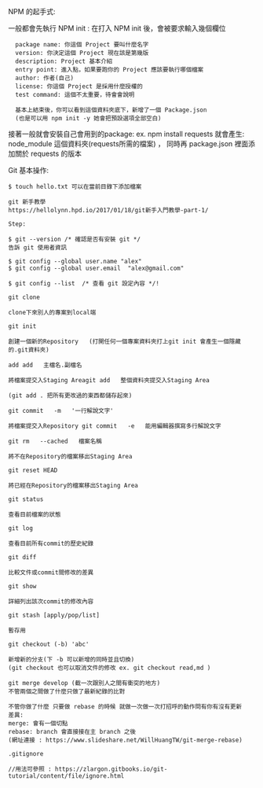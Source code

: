 NPM 的起手式:

一般都會先執行 NPM init :
      在打入 NPM init 後，會被要求輸入幾個欄位

      package name: 你這個 Project 要叫什麼名字
      version: 你決定這個 Project 現在該是第幾版
      description: Project 基本介紹
      entry point: 進入點，如果要跑你的 Project 應該要執行哪個檔案
      author: 作者(自己)
      license: 你這個 Project 是採用什麼授權的
      test command: 這個不太重要，待會會說明

      基本上結束後，你可以看到這個資料夾底下，新增了一個 Package.json
      (也是可以用 npm init -y 她會把預設選項全部空白)
      
 接著一般就會安裝自己會用到的package: ex. npm install requests
     就會產生: node_module 這個資料夾(requests所需的檔案) ， 同時再 package.json 裡面添加關於 requests 的版本
     
     
     
 Git 基本操作:
   
    $ touch hello.txt 可以在當前目錄下添加檔案

    git 新手教學
    https://hellolynn.hpd.io/2017/01/18/git新手入門教學-part-1/
    
    Step:

    $ git --version /* 確認是否有安裝 git */
    告訴 git 使用者資訊

    $ git config --global user.name "alex"
    $ git config --global user.email  "alex@gmail.com"

    $ git config --list  /* 查看 git 設定內容 */!

    git clone     

    clone下來別人的專案到local端

    git init  

    創建一個新的Repository   (打開任何一個專案資料夾打上git init 會產生一個隱藏的.git資料夾)

    add add   主檔名.副檔名     

    將檔案提交入Staging Areagit add   整個資料夾提交入Staging Area
    
    (git add . 把所有更改過的東西都儲存起來)

    git commit   -m   '一行解說文字'  

    將檔案提交入Repository git commit   -e   能用編輯器撰寫多行解說文字

    git rm   --cached   檔案名稱 

    將不在Repository的檔案移出Staging Area

    git reset HEAD 

    將已經在Repository的檔案移出Staging Area

    git status

    查看目前檔案的狀態

    git log

    查看目前所有commit的歷史紀錄

    git diff 

    比較文件或commit間修改的差異

    git show 

    詳細列出該次commit的修改內容

    git stash [apply/pop/list]
    
    暫存用
    
    git checkout (-b) 'abc'
    
    新增新的分支(下 -b 可以新增的同時並且切換)
    (git checkout 也可以取消文件的修改 ex. git checkout read,md )
    
    git merge develop (截一次跟別人之間有衝突的地方)
    不管兩個之間做了什麼只做了最新紀錄的比對
    
    不管你做了什麼 只要做 rebase 的時候 就做一次做一次打招呼的動作問有你有沒有更新
    差異:
    merge: 會有一個切點
    rebase: branch 會直接接在主 branch 之後 
    (網址連接 : https://www.slideshare.net/WillHuangTW/git-merge-rebase)
    
    .gitignore 
    
    //用法可參照 : https://zlargon.gitbooks.io/git-tutorial/content/file/ignore.html
    
    
    
 